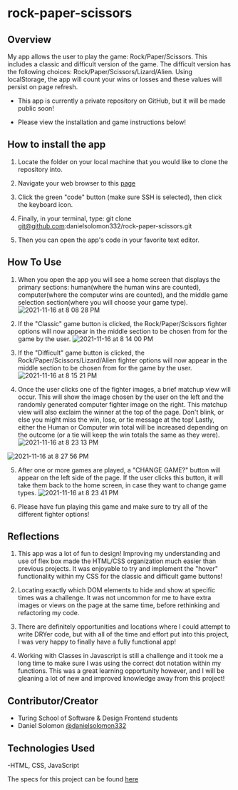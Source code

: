 # rock-paper-scissors


## Overview
My app allows the user to play the game: Rock/Paper/Scissors. This includes a classic and difficult version of the game. The difficult version has the following choices: Rock/Paper/Scissors/Lizard/Alien. Using localStorage, the app will count your wins or losses and these values will persist on page refresh.

- This app is currently a private repository on GitHub, but it will be made public soon!

- Please view the installation and game instructions below!

## How to install the app

1. Locate the folder on your local machine that you would like to clone the repository into.

2. Navigate your web browser to this [page](https://github.com/danielsolomon332/rock-paper-scissors)

3. Click the green "code" button (make sure SSH is selected), then click the keyboard icon.

4. Finally, in your terminal, type: git clone git@github.com:danielsolomon332/rock-paper-scissors.git

5. Then you can open the app's code in your favorite text editor.

## How To Use

1. When you open the app you will see a home screen that displays the primary sections: human(where the human wins are counted), computer(where the computer wins are counted), and the middle game selection section(where you will choose your game type).
![2021-11-16 at 8 08 28 PM](https://user-images.githubusercontent.com/90291724/142127615-7106f915-a052-46c1-b8fd-7c5062f3b61e.png)

2. If the "Classic" game button is clicked, the Rock/Paper/Scissors fighter options will now appear in the middle section to be chosen from for the game by the user.
![2021-11-16 at 8 14 00 PM](https://user-images.githubusercontent.com/90291724/142128044-7499c3b5-df06-4763-b10c-8a86f86cb60f.png)

3. If the "Difficult" game button is clicked, the Rock/Paper/Scissors/Lizard/Alien fighter options will now appear in the middle section to be chosen from for the game by the user.
![2021-11-16 at 8 15 21 PM](https://user-images.githubusercontent.com/90291724/142128147-02e7a659-23cc-42c6-a33e-f2fb48513f0b.png)

4. Once the user clicks one of the fighter images, a brief matchup view will occur. This will show the image chosen by the user on the left and the randomly generated computer fighter image on the right. This matchup view will also exclaim the winner at the top of the page. Don't blink, or else you might miss the win, lose, or tie message at the top! Lastly, either the Human or Computer win total will be increased depending on the outcome (or a tie will keep the win totals the same as they were).
![2021-11-16 at 8 23 13 PM](https://user-images.githubusercontent.com/90291724/142129209-d1cf5779-6f32-40a9-8fdf-2d2d59df88d3.png)

![2021-11-16 at 8 27 56 PM](https://user-images.githubusercontent.com/90291724/142129421-063e7b2b-5b13-4559-96e3-777fa23094b3.png)

5. After one or more games are played, a "CHANGE GAME?" button will appear on the left side of the page. If the user clicks this button, it will take them back to the home screen, in case they want to change game types.
![2021-11-16 at 8 23 41 PM](https://user-images.githubusercontent.com/90291724/142129716-5bdb9b29-7984-41cb-aac0-d984d2cef7c4.png)

6. Please have fun playing this game and make sure to try all of the different fighter options!

## Reflections

1. This app was a lot of fun to design! Improving my understanding and use of flex box made the HTML/CSS organization much easier than previous projects. It was enjoyable to try and implement the "hover" functionality within my CSS for the classic and difficult game buttons!

2. Locating exactly which DOM elements to hide and show at specific times was a challenge. It was not uncommon for me to have extra images or views on the page at the same time, before rethinking and refactoring my code.

3. There are definitely opportunities and locations where I could attempt to write DRYer code, but with all of the time and effort put into this project, I was very happy to finally have a fully functional app!

4. Working with Classes in Javascript is still a challenge and it took me a long time to make sure I was using the correct dot notation within my functions. This was a great learning opportunity however, and I will be gleaning a lot of new and improved knowledge away from this project!

## Contributor/Creator
- Turing School of Software & Design Frontend students
 - Daniel Solomon [@danielsolomon332](https://github.com/danielsolomon332)

## Technologies Used

-HTML, CSS, JavaScript

The specs for this project can be found [here](https://frontend.turing.edu/projects/module-1/intention-timer-group.html)
